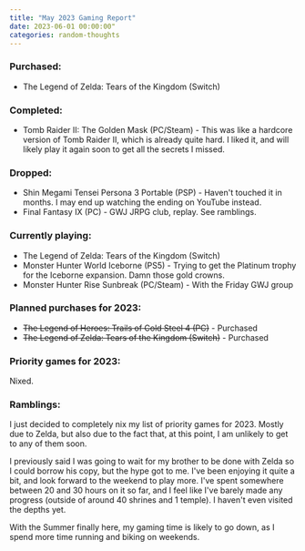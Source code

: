 ```yaml
---
title: "May 2023 Gaming Report"
date: 2023-06-01 00:00:00"
categories: random-thoughts
---
```


### Purchased:
* The Legend of Zelda: Tears of the Kingdom (Switch)

### Completed:
* Tomb Raider II: The Golden Mask (PC/Steam) - This was like a hardcore version of Tomb Raider II, which is already quite hard. I liked it, and will likely play it again soon to get all the secrets I missed.

### Dropped:
* Shin Megami Tensei Persona 3 Portable (PSP) - Haven't touched it in months. I may end up watching the ending on YouTube instead. 
* Final Fantasy IX (PC) - GWJ JRPG club, replay. See ramblings.

### Currently playing:
* The Legend of Zelda: Tears of the Kingdom (Switch)
* Monster Hunter World Iceborne (PS5) - Trying to get the Platinum trophy for the Iceborne expansion. Damn those gold crowns.
* Monster Hunter Rise Sunbreak (PC/Steam) - With the Friday GWJ group

### Planned purchases for 2023:
* ~~The Legend of Heroes: Trails of Cold Steel 4 (PC)~~ - Purchased
* ~~The Legend of Zelda: Tears of the Kingdom (Switch)~~ - Purchased

### Priority games for 2023:
Nixed.

### Ramblings:
I just decided to completely nix my list of priority games for 2023. Mostly due to Zelda, but also due to the fact that, at this point, I am unlikely to get to any of them soon.

I previously said I was going to wait for my brother to be done with Zelda so I could borrow his copy, but the hype got to me. I've been enjoying it quite a bit, and look forward to the weekend to play more. I've spent somewhere between 20 and 30 hours on it so far, and I feel like I've barely made any progress (outside of around 40 shrines and 1 temple). I haven't even visited the depths yet.

With the Summer finally here, my gaming time is likely to go down, as I spend more time running and biking on weekends.